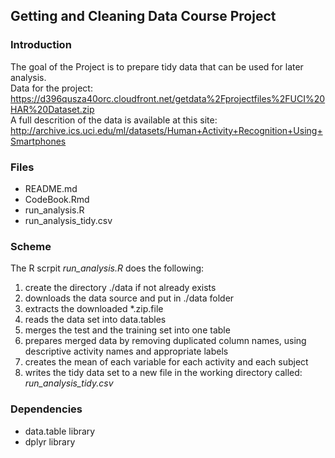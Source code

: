 ## Getting and Cleaning Data Course Project

### Introduction
The goal of the Project is to prepare tidy data that can be used for later analysis.   
Data for the project: https://d396qusza40orc.cloudfront.net/getdata%2Fprojectfiles%2FUCI%20HAR%20Dataset.zip  
A full descrition of the data is available at this site:     http://archive.ics.uci.edu/ml/datasets/Human+Activity+Recognition+Using+Smartphones

### Files 
- README.md
- CodeBook.Rmd
- run_analysis.R
- run_analysis_tidy.csv

### Scheme
The R scrpit *run_analysis.R* does the following:  

1. create the directory ./data if not already exists     
2. downloads the data source and put in ./data folder    
3. extracts the downloaded *.zip.file  
4. reads the data set into data.tables  
5. merges the test and the training set into one table  
6. prepares merged data by removing duplicated column names, using descriptive activity names and appropriate labels  
7. creates the mean of each variable for each activity and each subject  
8. writes the tidy data set to a new file in the working directory called: *run_analysis_tidy.csv*

### Dependencies
- data.table library
- dplyr library

